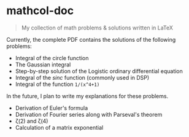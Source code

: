 mathcol-doc
===========

> My collection of math problems & solutions written in LaTeX

Currently, the complete PDF contains the solutions of the following problems:

* Integral of the circle function
* The Gaussian integral
* Step-by-step solution of the Logistic ordinary differential equation
* Integral of the _sinc_ function (commonly used in DSP)
* Integral of the function `1/(x^4+1)`

In the future, I plan to write my explanations for these problems.

* Derivation of Euler's formula
* Derivation of Fourier series along with Parseval's theorem
* &zeta;(2) and &zeta;(4)
* Calculation of a matrix exponential
